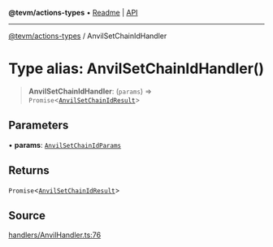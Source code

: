 **@tevm/actions-types** • [Readme](../README.md) \| [API](../globals.md)

***

[@tevm/actions-types](../README.md) / AnvilSetChainIdHandler

# Type alias: AnvilSetChainIdHandler()

> **AnvilSetChainIdHandler**: (`params`) => `Promise`\<[`AnvilSetChainIdResult`](AnvilSetChainIdResult.md)\>

## Parameters

• **params**: [`AnvilSetChainIdParams`](AnvilSetChainIdParams.md)

## Returns

`Promise`\<[`AnvilSetChainIdResult`](AnvilSetChainIdResult.md)\>

## Source

[handlers/AnvilHandler.ts:76](https://github.com/evmts/tevm-monorepo/blob/main/packages/actions-types/src/handlers/AnvilHandler.ts#L76)
